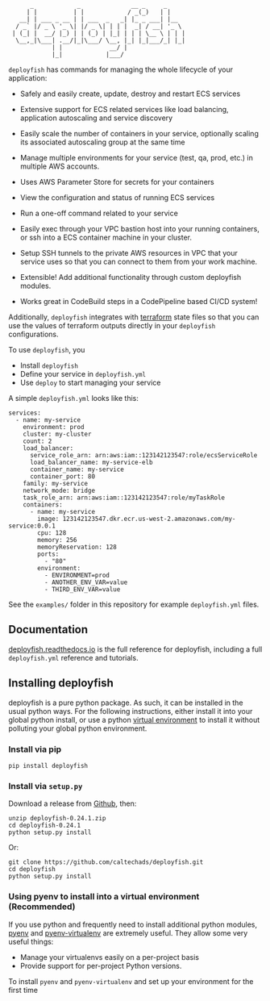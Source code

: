 ```
      _            _              __ _     _
     | |          | |            / _(_)   | |
   __| | ___ _ __ | | ___  _   _| |_ _ ___| |__
  / _` |/ _ \ '_ \| |/ _ \| | | |  _| / __| '_ \
 | (_| |  __/ |_) | | (_) | |_| | | | \__ \ | | |
  \__,_|\___| .__/|_|\___/ \__, |_| |_|___/_| |_|
            | |             __/ |
            |_|            |___/
```

`deployfish` has commands for managing the whole lifecycle of your application:

* Safely and easily create, update, destroy and restart ECS services
* Extensive support for ECS related services like load balancing, application
  autoscaling and service discovery
* Easily scale the number of containers in your service, optionally scaling its
  associated autoscaling group at the same time
* Manage multiple environments for your service (test, qa, prod, etc.) in
  multiple AWS accounts.
* Uses AWS Parameter Store for secrets for your containers
* View the configuration and status of running ECS services
* Run a one-off command related to your service
* Easily exec through your VPC bastion host into your running containers, or
  ssh into a ECS container machine in your cluster.
* Setup SSH tunnels to the private AWS resources in VPC that your service
  uses so that you can connect to them from your work machine.

* Extensible! Add additional functionality through custom deployfish modules.
* Works great in CodeBuild steps in a CodePipeline based CI/CD system!


Additionally, `deployfish` integrates with
[terraform](https://www.terraform.io) state files so that you can use the
values of terraform outputs directly in your `deployfish` configurations.

To use `deployfish`, you

* Install `deployfish`
* Define your service in `deployfish.yml`
* Use `deploy` to start managing your service

A simple `deployfish.yml` looks like this:

    services:
      - name: my-service
        environment: prod
        cluster: my-cluster
        count: 2
        load_balancer:
          service_role_arn: arn:aws:iam::123142123547:role/ecsServiceRole
          load_balancer_name: my-service-elb
          container_name: my-service
          container_port: 80
        family: my-service
        network_mode: bridge
        task_role_arn: arn:aws:iam::123142123547:role/myTaskRole
        containers:
          - name: my-service
            image: 123142123547.dkr.ecr.us-west-2.amazonaws.com/my-service:0.0.1
            cpu: 128
            memory: 256
            memoryReservation: 128
            ports:
              - "80"
            environment:
              - ENVIRONMENT=prod
              - ANOTHER_ENV_VAR=value
              - THIRD_ENV_VAR=value

See the `examples/` folder in this repository for example `deployfish.yml`
files.

## Documentation

[deployfish.readthedocs.io](http://deployfish.readthedocs.io/) is the full
reference for deployfish, including a full `deployfish.yml` reference and
tutorials.


## Installing deployfish

deployfish is a pure python package.  As such, it can be installed in the
usual python ways.  For the following instructions, either install it into your
global python install, or use a python [virtual environment](https://python-guide-pt-br.readthedocs.io/en/latest/dev/virtualenvs/) to install it
without polluting your global python environment.

### Install via pip

    pip install deployfish

### Install via `setup.py`

Download a release from [Github](https://github.com/caltechads/deployfish/releases), then:

    unzip deployfish-0.24.1.zip
    cd deployfish-0.24.1
    python setup.py install

Or:

    git clone https://github.com/caltechads/deployfish.git
    cd deployfish
    python setup.py install

### Using pyenv to install into a virtual environment (Recommended)

If you use python and frequently need to install additional python modules,
[pyenv](https://github.com/pyenv/pyenv) and [pyenv-virtualenv](https://github.com/pyenv/pyenv-virtualenv)
are extremely useful.  They allow some very useful things:

* Manage your virtualenvs easily on a per-project basis
* Provide support for per-project Python versions.

To install `pyenv` and `pyenv-virtualenv` and set up your environment for the
first time

